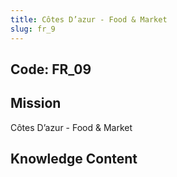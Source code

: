 ```yaml
---
title: Côtes D’azur - Food & Market
slug: fr_9
---
```


## Code: FR_09

## Mission
Côtes D’azur - Food & Market

## Knowledge Content
